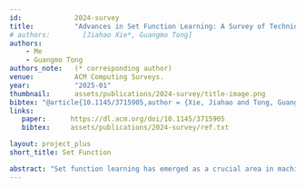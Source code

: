 ```yaml
---
id:             2024-survey
title:          "Advances in Set Function Learning: A Survey of Techniques and Applications"
# authors:        [Jiahao Xie*, Guangmo Tong]
authors:        
    - Me
    - Guangmo Tong
authors_note:   (* corresponding author)
venue:          ACM Computing Surveys.
year:           "2025-01"
thumbnail:      assets/publications/2024-survey/title-image.png
bibtex: "@article{10.1145/3715905,author = {Xie, Jiahao and Tong, Guangmo},title = {Advances in Set Function Learning: A Survey of Techniques and Applications},year = {2025},publisher = {Association for Computing Machinery},address = {New York, NY, USA},issn = {0360-0300},url = {https://doi.org/10.1145/3715905},doi = {10.1145/3715905},note = {Just Accepted},journal = {ACM Comput. Surv.},month = jan,keywords = {Set Function Learning, Deep Learning, Permutation Invariance, Pooling, Aggregation}}"
links:
   paper:      https://dl.acm.org/doi/10.1145/3715905
   bibtex:     assets/publications/2024-survey/ref.txt

layout: project_plus
short_title: Set Function

abstract: "Set function learning has emerged as a crucial area in machine learning, addressing the challenge of modeling functions that take sets as inputs. Unlike traditional machine learning that involves fixed-size input vectors where the order of features matters, set function learning demands methods that are invariant to permutations of the input set, presenting a unique and complex problem. This survey provides a comprehensive overview of the current development in set function learning, covering foundational theories, key methodologies, and diverse applications. We categorize and discuss existing approaches, focusing on deep learning approaches, such as DeepSets and Set Transformer based methods, as well as other notable alternative methods beyond deep learning, offering a complete view of current models. We also introduce various applications and relevant datasets, such as point cloud processing and multi-label classification, highlighting the significant progress achieved by set function learning methods in these domains. Finally, we conclude by summarizing the current state of set function learning approaches and identifying promising future research directions, aiming to guide and inspire further advancements in this promising field."
---
```

